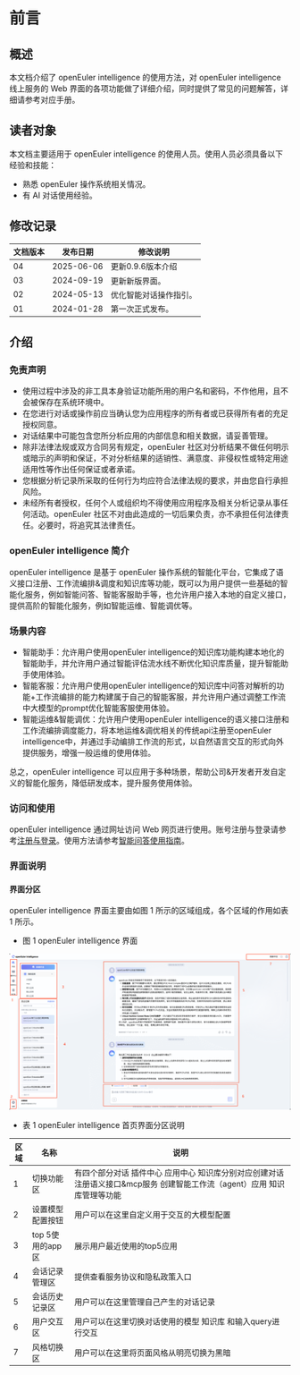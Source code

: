 # 前言

## 概述

本文档介绍了 openEuler intelligence 的使用方法，对 openEuler intelligence 线上服务的 Web 界面的各项功能做了详细介绍，同时提供了常见的问题解答，详细请参考对应手册。

## 读者对象

本文档主要适用于 openEuler intelligence 的使用人员。使用人员必须具备以下经验和技能：

- 熟悉 openEuler 操作系统相关情况。
- 有 AI 对话使用经验。

## 修改记录

| 文档版本 | 发布日期     | 修改说明         |
|--------|------------|----------------|
|  04            |   2025-06-06|更新0.9.6版本介绍|
| 03     | 2024-09-19 | 更新新版界面。 |
| 02     | 2024-05-13 | 优化智能对话操作指引。 |
| 01     | 2024-01-28 | 第一次正式发布。 |

## 介绍

### 免责声明

- 使用过程中涉及的非工具本身验证功能所用的用户名和密码，不作他用，且不会被保存在系统环境中。
- 在您进行对话或操作前应当确认您为应用程序的所有者或已获得所有者的充足授权同意。
- 对话结果中可能包含您所分析应用的内部信息和相关数据，请妥善管理。
- 除非法律法规或双方合同另有规定，openEuler 社区对分析结果不做任何明示或暗示的声明和保证，不对分析结果的适销性、满意度、非侵权性或特定用途适用性等作出任何保证或者承诺。
- 您根据分析记录所采取的任何行为均应符合法律法规的要求，并由您自行承担风险。
- 未经所有者授权，任何个人或组织均不得使用应用程序及相关分析记录从事任何活动。openEuler 社区不对由此造成的一切后果负责，亦不承担任何法律责任。必要时，将追究其法律责任。

### openEuler intelligence 简介

openEuler intelligence 是基于 openEuler 操作系统的智能化平台，它集成了语义接口注册、工作流编排&调度和知识库等功能，既可以为用户提供一些基础的智能化服务，例如智能问答、智能客服助手等，也允许用户接入本地的自定义接口，提供高阶的智能化服务，例如智能运维、智能调优等。

### 场景内容

- 智能助手：允许用户使用openEuler intelligence的知识库功能构建本地化的智能助手，并允许用户通过智能评估流水线不断优化知识库质量，提升智能助手使用体验。
- 智能客服：允许用户使用openEuler intelligence的知识库中问答对解析的功能+工作流编排的能力构建属于自己的智能客服，并允许用户通过调整工作流中大模型的prompt优化智能客服使用体验。
- 智能运维&智能调优：允许用户使用openEuler intelligence的语义接口注册和工作流编排调度能力，将本地运维&调优相关的传统api注册至openEuler intelligence中，并通过手动编排工作流的形式，以自然语言交互的形式向外提供服务，增强一般运维的使用体验。

总之，openEuler intelligence 可以应用于多种场景，帮助公司&开发者开发自定义的智能化服务，降低研发成本，提升服务使用体验。

### 访问和使用

openEuler intelligence 通过网址访问 Web 网页进行使用。账号注册与登录请参考[注册与登录](./registration_and_login.md)。使用方法请参考[智能问答使用指南](./qa_guide.md)。

### 界面说明

#### 界面分区

openEuler intelligence 界面主要由如图 1 所示的区域组成，各个区域的作用如表 1 所示。

- 图 1 openEuler intelligence 界面

![Copilot 界面](./pictures/main-page-sections.png)

- 表 1 openEuler intelligence 首页界面分区说明

| 区域 | 名称       | 说明                                                            |
|-----|------------|----------------------------------------------------------------|
| 1   | 切换功能区  | 有四个部分对话 插件中心 应用中心 知识库分别对应创建对话  注册语义接口&mcp服务 创建智能工作流（agent）应用 知识库管理等功能 |
| 2   | 设置模型配置按钮 | 用户可以在这里自定义用于交互的大模型配置 |
| 3   | top 5使用的app区 | 展示用户最近使用的top5应用 |
| 4   | 会话记录管理区 | 提供查看服务协议和隐私政策入口                               |
|5|会话历史记录区|用户可以在这里管理自己产生的对话记录|
|6|用户交互区|用户可以在这里切换对话使用的模型 知识库 和输入query进行交互|
|7|风格切换区|用户可以在这里将页面风格从明亮切换为黑暗|